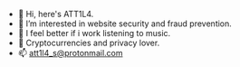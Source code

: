 - 👋 Hi, here's ATT1L4.
- 👀 I’m interested in website security and fraud prevention.
- 🌱 I feel better if i work listening to music.
- 💞️ Cryptocurrencies and privacy lover.
- 📫 att1l4_s@protonmail.com

<!---
ATT1L4/ATT1L4 is a ✨ special ✨ repository because its `README.md` (this file) appears on your GitHub profile.
You can click the Preview link to take a look at your changes.
--->
